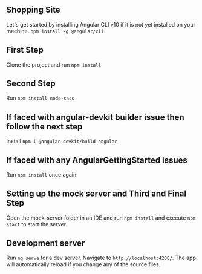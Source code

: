 ## Shopping Site
Let's get started by installing Angular CLI v10 if it is not yet installed on your machine.
`npm install -g @angular/cli`

## First Step
Clone the project and run `npm install`

## Second Step 
Run `npm install node-sass`

## If faced with angular-devkit builder issue then follow the next step
Install `npm i @angular-devkit/build-angular`

## If faced with any AngularGettingStarted issues
Run `npm install` once again

## Setting up the mock server and Third and Final Step
Open the mock-server folder in an IDE and run `npm install` and execute `npm start` to start the server.

## Development server

Run `ng serve` for a dev server. Navigate to `http://localhost:4200/`. The app will automatically reload if you change any of the source files.

